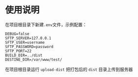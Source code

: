 # 使用说明
在项目根目录下新建`.env`文件，示例配置：
```
DEBUG=false
SFTP_SERVER=127.0.0.1
SFTP_USER=username
SFTP_PASSWORD=password
SFTP_PORT=22
BUILD_DIR=../dist
DESTINE_DIR=/var/www/test/
```

在项目根目录运行 `upload-dist` 把打包后的 `dist` 目录上传到服务器

